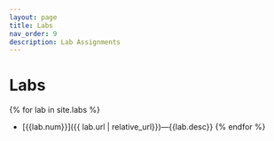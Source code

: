```yaml
---
layout: page
title: Labs
nav_order: 9
description: Lab Assignments
---
```


# Labs


{% for lab in site.labs %}
* [{{lab.num}}]({{ lab.url | relative_url}})&mdash;{{lab.desc}}
{% endfor %}

